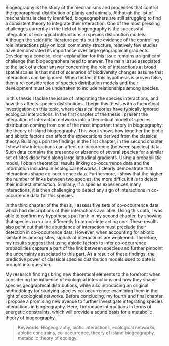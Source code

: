 Biogeography is the study of the mechanisms and processes that control the
geographical distribution of plants and animals. Although the list of mechanisms
is clearly identified, biogeographers are still struggling to find a consistent
theory to integrate their interaction. One of the most pressing challenges
currently in the field of biogeography is the successful integration of
ecological interactions in species distribution models. Although the scientific
literature points out the evidence of the controlling role interactions play on
local community structure, relatively few studies have demonstrated its
importance over large geographical gradients. Developing a concise, clear
explanation for this issue remains a significant challenge that biogeographers
need to answer. The main issue associated to the lack of a clear answer concerning
the role of interactions at broad spatial scales is that most of scenarios of
biodiversity changes assume that interactions can be ignored. When tested, if
this hypothesis is proven false, then a re-consideration of species distribution
models and their development must be undertaken to include relationships among species.

In this thesis I tackle the issue of integrating the species interactions, and how this affects species distributions. I begin this thesis with a theoretical investigation on this topic, where classical theories have typically ignored ecological interactions. In the first chapter of the thesis I present the integration of interaction networks into a theoretical model of species distribution coming from one of the most important theory in biogeography: the theory of island biogeography. This work shows how together the biotic and abiotic factors can affect the expectations derived from the classical theory. Building upon the findings in the first chapter, in the second chapter, I show how interactions can affect co-occurrence (between species) data. Such data contains the presence or absence of several species for a similar set of sites dispersed along large latitudinal gradients. Using a probabilistic model, I obtain theoretical results linking co-occurrence data and the information included in ecological networks. I clearly demonstrate that interactions shape co-occurrence data. Furthermore, I show that the higher the number of links between two species, the more difficult it is to detect their indirect interaction. Similarly, if a species experiences many interactions, it is then challenging to detect any sign of interactions in co-occurrence data for this species.

In the third chapter of the thesis, I assess five sets of co-occurrence data, which had descriptions of their interactions available. Using this data, I was able to confirm my hypotheses put forth in my second chapter, by showing that species co-occur differently from non-interacting one. These results also point out that the abundance of interaction must preclude their detection in co-occurrence data. However, when accounting for abiotic similarities among sites, signals of interactions are weakened. Therefore, my results suggest that using abiotic factors to infer co-occurrence probabilities capture a part of the link between species and further pinpoint the  uncertainty associated to this part. As a result of these findings, the predictive power of classical species distribution models used to date is brought into question.

My research findings bring new theoretical elements to the forefront when considering the influence of ecological interactions and how they shape species geographical distributions, while also introducing an original methodology for studying species co-occurrence: examining them in the light of ecological networks. Before concluding, my fourth and final chapter, I propose a promising new avenue to further investigate integrating species interactions in biogeography. Here, I introduce interactions in terms of energetic constraints, which will provide a sound basis for a metabolic theory of biogeography.


> Keywords: Biogeography, biotic interactions, ecological networks, abiotic constrains, co-occurrence, theory of island biogeography, metabolic theory of ecology.

